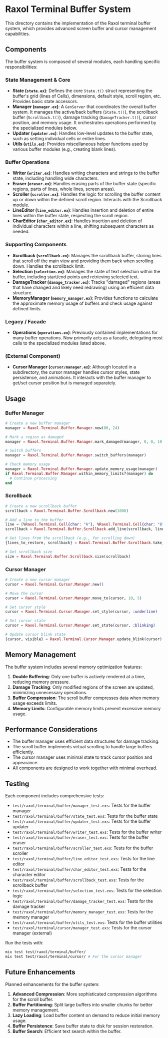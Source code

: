 # Raxol Terminal Buffer System

This directory contains the implementation of the Raxol terminal buffer system, which provides advanced screen buffer and cursor management capabilities.

## Components

The buffer system is composed of several modules, each handling specific responsibilities:

### State Management & Core

- **State (`state.ex`)**: Defines the core `State.t()` struct representing the buffer's grid (lines of Cells), dimensions, default style, scroll region, etc. Provides basic state accessors.
- **Manager (`manager.ex`)**: A `GenServer` that coordinates the overall buffer system. It manages the active/back buffers (`State.t()`), the scrollback buffer (`Scrollback.t()`), damage tracking (`DamageTracker.t()`), cursor position, and memory usage. It orchestrates operations performed by the specialized modules below.
- **Updater (`updater.ex`)**: Handles low-level updates to the buffer state, such as setting individual cells or entire lines.
- **Utils (`utils.ex`)**: Provides miscellaneous helper functions used by various buffer modules (e.g., creating blank lines).

### Buffer Operations

- **Writer (`writer.ex`)**: Handles writing characters and strings to the buffer state, including handling wide characters.
- **Eraser (`eraser.ex`)**: Handles erasing parts of the buffer state (specific regions, parts of lines, whole lines, screen areas).
- **Scroller (`scroller.ex`)**: Handles the logic for scrolling the buffer content up or down within the defined scroll region. Interacts with the Scrollback module.
- **LineEditor (`line_editor.ex`)**: Handles insertion and deletion of entire lines within the buffer state, respecting the scroll region.
- **CharEditor (`char_editor.ex`)**: Handles insertion and deletion of individual characters within a line, shifting subsequent characters as needed.

### Supporting Components

- **Scrollback (`scrollback.ex`)**: Manages the scrollback buffer, storing lines that scroll off the main view and providing them back when scrolling down. Handles the scrollback limit.
- **Selection (`selection.ex`)**: Manages the state of text selection within the buffer, including start/end points and retrieving selected text.
- **DamageTracker (`damage_tracker.ex`)**: Tracks "damaged" regions (areas that have changed and likely need redrawing) using an efficient data structure.
- **MemoryManager (`memory_manager.ex`)**: Provides functions to calculate the approximate memory usage of buffers and check usage against defined limits.

### Legacy / Facade

- **Operations (`operations.ex`)**: Previously contained implementations for many buffer operations. Now primarily acts as a facade, delegating most calls to the specialized modules listed above.

### (External Component)

- **Cursor Manager (`cursor/manager.ex`)**: Although located in a subdirectory, the cursor manager handles cursor styles, state persistence, and animations. It interacts with the buffer manager to get/set cursor position but is managed separately.

## Usage

### Buffer Manager

```elixir
# Create a new buffer manager
manager = Raxol.Terminal.Buffer.Manager.new(80, 24)

# Mark a region as damaged
manager = Raxol.Terminal.Buffer.Manager.mark_damaged(manager, 0, 0, 10, 5)

# Switch buffers
manager = Raxol.Terminal.Buffer.Manager.switch_buffers(manager)

# Check memory usage
manager = Raxol.Terminal.Buffer.Manager.update_memory_usage(manager)
if Raxol.Terminal.Buffer.Manager.within_memory_limits?(manager) do
  # Continue processing
end
```

### Scrollback

```elixir
# Create a new scrollback buffer
scrollback = Raxol.Terminal.Buffer.Scrollback.new(1000)

# Add a line to the buffer
line = [%Raxol.Terminal.Cell{char: "A"}, %Raxol.Terminal.Cell{char: "B"}]
scrollback = Raxol.Terminal.Buffer.Scrollback.add_line(scrollback, line)

# Get lines from the scrollback (e.g., for scrolling down)
{lines_to_restore, scrollback} = Raxol.Terminal.Buffer.Scrollback.take_lines(scrollback, 5)

# Get scrollback size
size = Raxol.Terminal.Buffer.Scrollback.size(scrollback)
```

### Cursor Manager

```elixir
# Create a new cursor manager
cursor = Raxol.Terminal.Cursor.Manager.new()

# Move the cursor
cursor = Raxol.Terminal.Cursor.Manager.move_to(cursor, 10, 5)

# Set cursor style
cursor = Raxol.Terminal.Cursor.Manager.set_style(cursor, :underline)

# Set cursor state
cursor = Raxol.Terminal.Cursor.Manager.set_state(cursor, :blinking)

# Update cursor blink state
{cursor, visible} = Raxol.Terminal.Cursor.Manager.update_blink(cursor)
```

## Memory Management

The buffer system includes several memory optimization features:

1. **Double Buffering**: Only one buffer is actively rendered at a time, reducing memory pressure.
2. **Damage Tracking**: Only modified regions of the screen are updated, minimizing unnecessary operations.
3. **Buffer Compression**: The scroll buffer compresses data when memory usage exceeds limits.
4. **Memory Limits**: Configurable memory limits prevent excessive memory usage.

## Performance Considerations

- The buffer manager uses efficient data structures for damage tracking.
- The scroll buffer implements virtual scrolling to handle large buffers efficiently.
- The cursor manager uses minimal state to track cursor position and appearance.
- All components are designed to work together with minimal overhead.

## Testing

Each component includes comprehensive tests:

- `test/raxol/terminal/buffer/manager_test.exs`: Tests for the buffer manager
- `test/raxol/terminal/buffer/state_test.exs`: Tests for the buffer state
- `test/raxol/terminal/buffer/updater_test.exs`: Tests for the buffer updater
- `test/raxol/terminal/buffer/writer_test.exs`: Tests for the buffer writer
- `test/raxol/terminal/buffer/eraser_test.exs`: Tests for the buffer eraser
- `test/raxol/terminal/buffer/scroller_test.exs`: Tests for the buffer scroller
- `test/raxol/terminal/buffer/line_editor_test.exs`: Tests for the line editor
- `test/raxol/terminal/buffer/char_editor_test.exs`: Tests for the character editor
- `test/raxol/terminal/buffer/scrollback_test.exs`: Tests for the scrollback buffer
- `test/raxol/terminal/buffer/selection_test.exs`: Tests for the selection logic
- `test/raxol/terminal/buffer/damage_tracker_test.exs`: Tests for the damage tracker
- `test/raxol/terminal/buffer/memory_manager_test.exs`: Tests for the memory manager
- `test/raxol/terminal/buffer/utils_test.exs`: Tests for the buffer utilities
- `test/raxol/terminal/cursor/manager_test.exs`: Tests for the cursor manager (external)

Run the tests with:

```bash
mix test test/raxol/terminal/buffer/
mix test test/raxol/terminal/cursor/ # For the cursor manager
```

## Future Enhancements

Planned enhancements for the buffer system:

1. **Advanced Compression**: More sophisticated compression algorithms for the scroll buffer.
2. **Buffer Partitioning**: Split large buffers into smaller chunks for better memory management.
3. **Lazy Loading**: Load buffer content on demand to reduce initial memory usage.
4. **Buffer Persistence**: Save buffer state to disk for session restoration.
5. **Buffer Search**: Efficient text search within the buffer.
